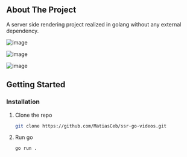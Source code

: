 <!-- ABOUT THE PROJECT -->
## About The Project

A server side rendering project realized in golang without any external dependency.

![image](https://github.com/MatiasCeb/ssr-go-videos/assets/60543600/3d26a990-1c4c-4dc9-95b1-5ab5257a1486)

![image](https://github.com/MatiasCeb/ssr-go-videos/assets/60543600/725954bf-ae3a-4186-8de4-ccfd00e970f0)

![image](https://github.com/MatiasCeb/ssr-go-videos/assets/60543600/4ea698d5-5692-4450-8db5-eb650355ba89)


<!-- GETTING STARTED -->
## Getting Started

### Installation

1. Clone the repo
   ```sh
   git clone https://github.com/MatiasCeb/ssr-go-videos.git
   ```
2. Run go
   ```sh
   go run .
   ```
